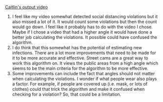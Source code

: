 [Caitlin's output video](https://www.youtube.com/watch?v=Whjrqg-kWEM)
1) I feel like my video somewhat detected social distancing violations but it also missed a lot of it. It would count some violations but then the count would go down. I feel like it probably has to do with the video I chose. Maybe if I chose a video that had a higher angle it would have done a better job calculating the violations. It possible could have confused the algorithm. 
2) I do think that this somewhat has the potential of estimating new infections. There are a lot more improvements that need to be made for it to be more accurate and effective. Street cams are a great way to work this algorithm on. It views the public areas from a high angle which seems to be the main criteria for the algorithm to be more effective. 
3) Some improvements can include the fact that angles should not matter when calculating the violations. I wonder if what people wear also plays a factor. For example, if people are covered up (i.e. mask, or lots of clothes) could that trick the algorithm and make it confused when checking for a violation? So, that could be a limitation. 
